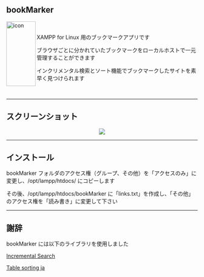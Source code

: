 ## bookMarker
<img src="https://user-images.githubusercontent.com/25574701/41326425-e5bf6c82-6ef9-11e8-85cc-473ac8022106.png" width="77" height="170" alt="icon" align="left">
<br>

XAMPP for Linux 用のブックマークアプリです


ブラウザごとに分かれていたブックマークをローカルホストで一元管理することができます


インクリメンタル検索とソート機能でブックマークしたサイトを素早く見つけられます


<br>
<hr>

## スクリーンショット

<p align="center">
<img src="https://user-images.githubusercontent.com/25574701/41327923-68102464-6f00-11e8-9a51-9d4d919d51ad.png">
</p>
<hr>

## インストール

bookMarker フォルダのアクセス権（グループ、その他）を「アクセスのみ」に変更し、/opt/lampp/htdocs/ にコピーします

その後、/opt/lampp/htdocs/bookMarker に「links.txt」を作成し、「その他」のアクセス権を「読み書き」に変更して下さい
<hr>

## 謝辞
bookMarker には以下のライブラリを使用しました

[Incremental Search](http://www.enjoyxstudy.com/javascript/incsearch)

[Table sorting ja](http://blog.webcreativepark.net/2007/09/26-024416.html)


